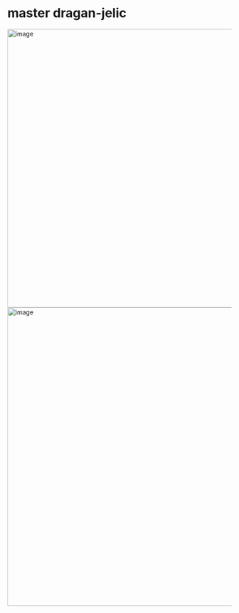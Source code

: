 # master dragan-jelic

<img width="1723" height="625" alt="image" src="https://github.com/user-attachments/assets/323aa37e-1b63-4d02-9f63-594413842f96" />
<img width="1526" height="670" alt="image" src="https://github.com/user-attachments/assets/e6c21470-a88c-400c-a15f-2fe60e4f7f75" />
